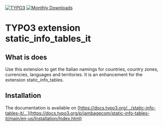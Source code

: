 [![TYPO3](https://img.shields.io/badge/TYPO3-Extension-orange?logo=TYPO3)](https://extensions.typo3.org/extension/static_info_tables_it)
[![Monthly Downloads](https://poser.pugx.org/jambagecom/static-info-tables-it/d/monthly)](https://packagist.org/packages/jambagecom/static-info-tables-it)

# TYPO3 extension static_info_tables_it

## What is does

Use this extension to get the Italian namings for countries, country zones, currencies, languages and territories.
It is an enhancement for the extension static_info_tables.

## Installation

The documentation is available on [https://docs.typo3.org/.../static-info-tables-it/...](https://docs.typo3.org/p/jambagecom/static-info-tables-it/main/en-us/Installation/Index.html)
